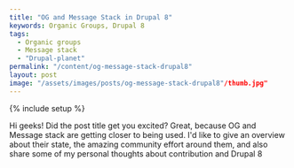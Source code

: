 ```yaml
---
title: "OG and Message Stack in Drupal 8"
keywords: Organic Groups, Drupal 8
tags:
  - Organic groups
  - Message stack
  - "Drupal-planet"
permalink: "/content/og-message-stack-drupal8"
layout: post
image: "/assets/images/posts/og-message-stack-drupal8"/thumb.jpg"
---
```


{% include setup %}

Hi geeks! Did the post title get you excited? Great, because OG and Message stack are
getting closer to being used. I'd like to give an overview about their state, the amazing
community effort around them, and also share some of my personal thoughts about contribution
and Drupal 8

<!-- more -->
